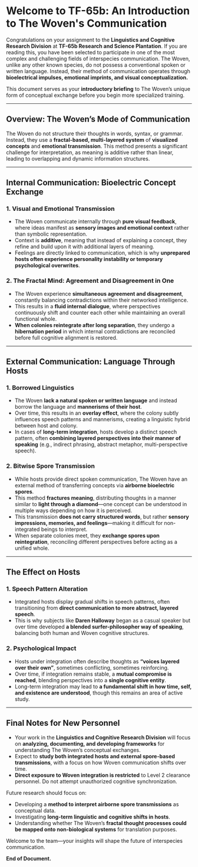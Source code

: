 # **Welcome to TF-65b: An Introduction to The Woven's Communication**

Congratulations on your assignment to the **Linguistics and Cognitive Research Division** at **TF-65b Research and Science Plantation**. If you are reading this, you have been selected to participate in one of the most complex and challenging fields of interspecies communication. The Woven, unlike any other known species, do not possess a conventional spoken or written language. Instead, their method of communication operates through **bioelectrical impulses, emotional imprints, and visual conceptualization.**

This document serves as your **introductory briefing** to The Woven’s unique form of conceptual exchange before you begin more specialized training.

---

## **Overview: The Woven’s Mode of Communication**

The Woven do not structure their thoughts in words, syntax, or grammar. Instead, they use a **fractal-based, multi-layered system** of **visualized concepts** and **emotional transmission**. This method presents a significant challenge for interpretation, as meaning is additive rather than linear, leading to overlapping and dynamic information structures.

---

## **Internal Communication: Bioelectric Concept Exchange**
### **1. Visual and Emotional Transmission**
- The Woven communicate internally through **pure visual feedback**, where ideas manifest as **sensory images and emotional context** rather than symbolic representation.
- Context is **additive**, meaning that instead of explaining a concept, they refine and build upon it with additional layers of meaning.
- Feelings are directly linked to communication, which is why **unprepared hosts often experience personality instability or temporary psychological overwrites**.

### **2. The Fractal Mind: Agreement and Disagreement in One**
- The Woven experience **simultaneous agreement and disagreement**, constantly balancing contradictions within their networked intelligence.
- This results in a **fluid internal dialogue**, where perspectives continuously shift and counter each other while maintaining an overall functional whole.
- **When colonies reintegrate after long separation**, they undergo a **hibernation period** in which internal contradictions are reconciled before full cognitive alignment is restored.

---

## **External Communication: Language Through Hosts**
### **1. Borrowed Linguistics**
- The Woven **lack a natural spoken or written language** and instead borrow the language and **mannerisms of their host**.
- Over time, this results in an **overlay effect**, where the colony subtly influences speech patterns and mannerisms, creating a linguistic hybrid between host and colony.
- In cases of **long-term integration**, hosts develop a distinct speech pattern, often **combining layered perspectives into their manner of speaking** (e.g., indirect phrasing, abstract metaphor, multi-perspective speech).

### **2. Bitwise Spore Transmission**
- While hosts provide direct spoken communication, The Woven have an external method of transferring concepts via **airborne bioelectric spores**.
- This method **fractures meaning**, distributing thoughts in a manner similar to **light through a diamond**—one concept can be understood in multiple ways depending on how it is perceived.
- This transmission **does not carry structured words**, but rather **sensory impressions, memories, and feelings**—making it difficult for non-integrated beings to interpret.
- When separate colonies meet, they **exchange spores upon reintegration**, reconciling different perspectives before acting as a unified whole.

---

## **The Effect on Hosts**
### **1. Speech Pattern Alteration**
- Integrated hosts display gradual shifts in speech patterns, often transitioning from **direct communication to more abstract, layered speech**.
- This is why subjects like **Daren Halloway** began as a casual speaker but over time developed **a blended surfer-philosopher way of speaking**, balancing both human and Woven cognitive structures.

### **2. Psychological Impact**
- Hosts under integration often describe thoughts as **“voices layered over their own”**, sometimes conflicting, sometimes reinforcing.
- Over time, if integration remains stable, a **mutual compromise is reached**, blending perspectives into a **single cognitive entity**.
- Long-term integration may lead to **a fundamental shift in how time, self, and existence are understood**, though this remains an area of active study.

---

## **Final Notes for New Personnel**
- Your work in the **Linguistics and Cognitive Research Division** will focus on **analyzing, documenting, and developing frameworks** for understanding The Woven’s conceptual exchanges.
- Expect to **study both integrated hosts and external spore-based transmissions**, with a focus on how Woven communication shifts over time.
- **Direct exposure to Woven integration is restricted** to Level 2 clearance personnel. Do not attempt unauthorized cognitive synchronization.

Future research should focus on:
- Developing a **method to interpret airborne spore transmissions** as conceptual data.
- Investigating **long-term linguistic and cognitive shifts in hosts**.
- Understanding whether The Woven’s **fractal thought processes could be mapped onto non-biological systems** for translation purposes.

Welcome to the team—your insights will shape the future of interspecies communication.

**End of Document.**